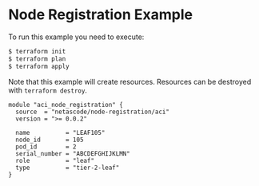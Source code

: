 <!-- BEGIN_TF_DOCS -->
# Node Registration Example

To run this example you need to execute:

```bash
$ terraform init
$ terraform plan
$ terraform apply
```

Note that this example will create resources. Resources can be destroyed with `terraform destroy`.

```hcl
module "aci_node_registration" {
  source  = "netascode/node-registration/aci"
  version = ">= 0.0.2"

  name          = "LEAF105"
  node_id       = 105
  pod_id        = 2
  serial_number = "ABCDEFGHIJKLMN"
  role          = "leaf"
  type          = "tier-2-leaf"
}

```
<!-- END_TF_DOCS -->